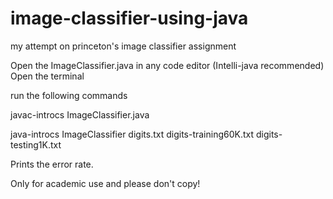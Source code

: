 # image-classifier-using-java
my attempt on princeton's image classifier assignment

Open the ImageClassifier.java in any code editor (Intelli-java recommended) Open the terminal

run the following commands

javac-introcs ImageClassifier.java

java-introcs ImageClassifier digits.txt digits-training60K.txt digits-testing1K.txt

Prints the error rate.

Only for academic use and please don't copy!
